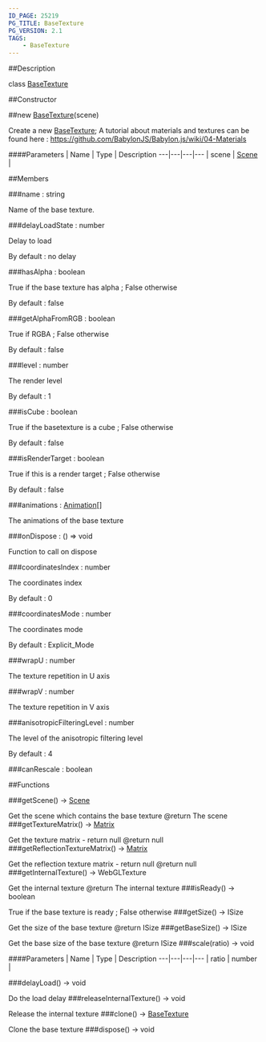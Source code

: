 ```yaml
---
ID_PAGE: 25219
PG_TITLE: BaseTexture
PG_VERSION: 2.1
TAGS:
    - BaseTexture
---
```

##Description

class [BaseTexture](/classes/2.2-alpha/BaseTexture)



##Constructor

##new [BaseTexture](/classes/2.2-alpha/BaseTexture)(scene)

Create a new [BaseTexture](/classes/2.2-alpha/BaseTexture);
A tutorial about materials and textures can be found here : https://github.com/BabylonJS/Babylon.js/wiki/04-Materials

####Parameters
 | Name | Type | Description
---|---|---|---
 | scene | [Scene](/classes/2.2-alpha/Scene) | 

##Members

###name : string

Name of the base texture.

###delayLoadState : number

Delay to load

By default : no delay

###hasAlpha : boolean

True if the base texture has alpha ; False otherwise

By default : false

###getAlphaFromRGB : boolean

True if RGBA ; False otherwise

By default : false

###level : number

The render level

By default : 1

###isCube : boolean

True if the basetexture is a cube ; False otherwise

By default : false

###isRenderTarget : boolean

True if this is a render target ; False otherwise

By default : false

###animations : [Animation](/classes/2.2-alpha/Animation)[]

The animations of the base texture

###onDispose : () =&gt; void

Function to call on dispose

###coordinatesIndex : number

The coordinates index

By default : 0

###coordinatesMode : number

The coordinates mode

By default : Explicit_Mode

###wrapU : number

The texture repetition in U axis

###wrapV : number

The texture repetition in V axis

###anisotropicFilteringLevel : number

The level of the anisotropic filtering level

By default : 4

###canRescale : boolean



##Functions

###getScene() &rarr; [Scene](/classes/2.2-alpha/Scene)

Get the scene which contains the base texture
@return The scene
###getTextureMatrix() &rarr; [Matrix](/classes/2.2-alpha/Matrix)

Get the texture matrix - return null
@return null
###getReflectionTextureMatrix() &rarr; [Matrix](/classes/2.2-alpha/Matrix)

Get the reflection texture matrix - return null
@return null
###getInternalTexture() &rarr; WebGLTexture

Get the internal texture
@return The internal texture
###isReady() &rarr; boolean

True if the base texture is ready ; False otherwise
###getSize() &rarr; ISize

Get the size of the base texture
@return ISize
###getBaseSize() &rarr; ISize

Get the base size of the base texture
@return ISize
###scale(ratio) &rarr; void



####Parameters
 | Name | Type | Description
---|---|---|---
 | ratio | number | 

###delayLoad() &rarr; void

Do the load delay
###releaseInternalTexture() &rarr; void

Release the internal texture
###clone() &rarr; [BaseTexture](/classes/2.2-alpha/BaseTexture)

Clone the base texture
###dispose() &rarr; void


